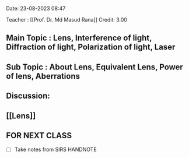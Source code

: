 Date: 23-08-2023 08:47

Teacher : [[Prof. Dr. Md Masud Rana]]
Credit: 3.00
## Main Topic : Lens, Interference of light, Diffraction of light, Polarization of light, Laser

## Sub Topic : About Lens, Equivalent Lens, Power of lens, Aberrations

## Discussion:
 ## [[Lens]]
  


## FOR NEXT CLASS
- [ ] Take notes from SIRS HANDNOTE